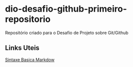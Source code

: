 # dio-desafio-github-primeiro-repositorio
Repositório criado para o Desafio de Projeto sobre Git/Github

## Links Uteis
[Sintaxe Basica Markdow](https://www.markdownguide.org/getting-started/)
